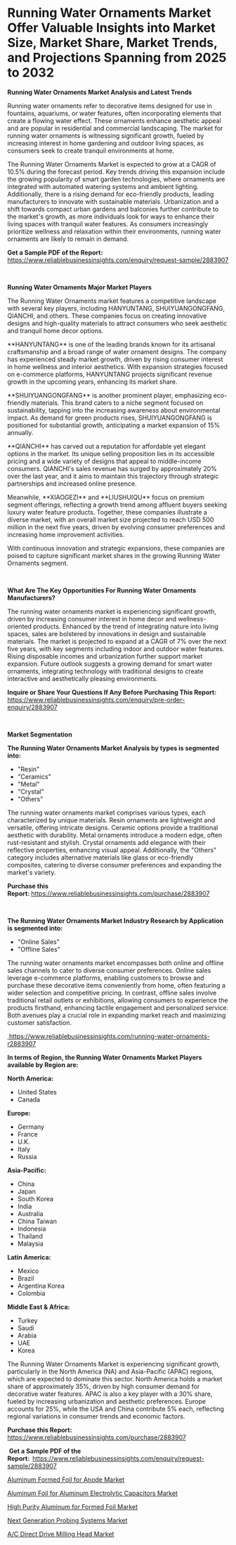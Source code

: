 <p><h1>Running Water Ornaments Market Offer Valuable Insights into Market Size, Market Share, Market Trends, and Projections Spanning from 2025 to 2032</h1></p><p><strong>Running Water Ornaments Market Analysis and Latest Trends</strong></p>
<p><p>Running water ornaments refer to decorative items designed for use in fountains, aquariums, or water features, often incorporating elements that create a flowing water effect. These ornaments enhance aesthetic appeal and are popular in residential and commercial landscaping. The market for running water ornaments is witnessing significant growth, fueled by increasing interest in home gardening and outdoor living spaces, as consumers seek to create tranquil environments at home. </p><p>The Running Water Ornaments Market is expected to grow at a CAGR of 10.5% during the forecast period. Key trends driving this expansion include the growing popularity of smart garden technologies, where ornaments are integrated with automated watering systems and ambient lighting. Additionally, there is a rising demand for eco-friendly products, leading manufacturers to innovate with sustainable materials. Urbanization and a shift towards compact urban gardens and balconies further contribute to the market's growth, as more individuals look for ways to enhance their living spaces with tranquil water features. As consumers increasingly prioritize wellness and relaxation within their environments, running water ornaments are likely to remain in demand.</p></p>
<p><strong>Get a Sample PDF of the Report:&nbsp;</strong> <a href="https://www.reliablebusinessinsights.com/enquiry/request-sample/2883907?utm_campaign=1847&utm_medium=2&utm_source=Github&utm_content=ia&utm_term=13032025&utm_id=running-water-ornaments">https://www.reliablebusinessinsights.com/enquiry/request-sample/2883907</a></p>
<p>&nbsp;</p>
<p><strong>Running Water Ornaments Major Market Players</strong></p>
<p><p>The Running Water Ornaments market features a competitive landscape with several key players, including HANYUNTANG, SHUIYUANGONGFANG, QIANCHI, and others. These companies focus on creating innovative designs and high-quality materials to attract consumers who seek aesthetic and tranquil home decor options.</p><p>**HANYUNTANG** is one of the leading brands known for its artisanal craftsmanship and a broad range of water ornament designs. The company has experienced steady market growth, driven by rising consumer interest in home wellness and interior aesthetics. With expansion strategies focused on e-commerce platforms, HANYUNTANG projects significant revenue growth in the upcoming years, enhancing its market share.</p><p>**SHUIYUANGONGFANG** is another prominent player, emphasizing eco-friendly materials. This brand caters to a niche segment focused on sustainability, tapping into the increasing awareness about environmental impact. As demand for green products rises, SHUIYUANGONGFANG is positioned for substantial growth, anticipating a market expansion of 15% annually.</p><p>**QIANCHI** has carved out a reputation for affordable yet elegant options in the market. Its unique selling proposition lies in its accessible pricing and a wide variety of designs that appeal to middle-income consumers. QIANCHI's sales revenue has surged by approximately 20% over the last year, and it aims to maintain this trajectory through strategic partnerships and increased online presence.</p><p>Meanwhile, **XIAOGEZI** and **LIUSHUIQU** focus on premium segment offerings, reflecting a growth trend among affluent buyers seeking luxury water feature products. Together, these companies illustrate a diverse market, with an overall market size projected to reach USD 500 million in the next five years, driven by evolving consumer preferences and increasing home improvement activities. </p><p>With continuous innovation and strategic expansions, these companies are poised to capture significant market shares in the growing Running Water Ornaments segment.</p></p>
<p>&nbsp;</p>
<p><strong>What Are The Key Opportunities For Running Water Ornaments Manufacturers?</strong></p>
<p><p>The running water ornaments market is experiencing significant growth, driven by increasing consumer interest in home decor and wellness-oriented products. Enhanced by the trend of integrating nature into living spaces, sales are bolstered by innovations in design and sustainable materials. The market is projected to expand at a CAGR of 7% over the next five years, with key segments including indoor and outdoor water features. Rising disposable incomes and urbanization further support market expansion. Future outlook suggests a growing demand for smart water ornaments, integrating technology with traditional designs to create interactive and aesthetically pleasing environments.</p></p>
<p><strong>Inquire or Share Your Questions If Any Before Purchasing This Report:</strong> <a href="https://www.reliablebusinessinsights.com/enquiry/pre-order-enquiry/2883907?utm_campaign=1847&utm_medium=2&utm_source=Github&utm_content=ia&utm_term=13032025&utm_id=running-water-ornaments">https://www.reliablebusinessinsights.com/enquiry/pre-order-enquiry/2883907</a></p>
<p>&nbsp;</p>
<p><strong>Market Segmentation</strong></p>
<p><strong>The Running Water Ornaments Market Analysis by types is segmented into:</strong></p>
<p><ul><li>"Resin"</li><li>"Ceramics"</li><li>"Metal"</li><li>"Crystal"</li><li>"Others"</li></ul></p>
<p><p>The running water ornaments market comprises various types, each characterized by unique materials. Resin ornaments are lightweight and versatile, offering intricate designs. Ceramic options provide a traditional aesthetic with durability. Metal ornaments introduce a modern edge, often rust-resistant and stylish. Crystal ornaments add elegance with their reflective properties, enhancing visual appeal. Additionally, the "Others" category includes alternative materials like glass or eco-friendly composites, catering to diverse consumer preferences and expanding the market's variety.</p></p>
<p><strong>Purchase this Report:&nbsp;</strong><a href="https://www.reliablebusinessinsights.com/purchase/2883907?utm_campaign=1847&utm_medium=2&utm_source=Github&utm_content=ia&utm_term=13032025&utm_id=running-water-ornaments">https://www.reliablebusinessinsights.com/purchase/2883907</a></p>
<p>&nbsp;</p>
<p><strong>The Running Water Ornaments Market Industry Research by Application is segmented into:</strong></p>
<p><ul><li>"Online Sales"</li><li>"Offline Sales"</li></ul></p>
<p><p>The running water ornaments market encompasses both online and offline sales channels to cater to diverse consumer preferences. Online sales leverage e-commerce platforms, enabling customers to browse and purchase these decorative items conveniently from home, often featuring a wider selection and competitive pricing. In contrast, offline sales involve traditional retail outlets or exhibitions, allowing consumers to experience the products firsthand, enhancing tactile engagement and personalized service. Both avenues play a crucial role in expanding market reach and maximizing customer satisfaction.</p></p>
<p><a href="https://www.reliablebusinessinsights.com/running-water-ornaments-r2883907?utm_campaign=1847&utm_medium=2&utm_source=Github&utm_content=ia&utm_term=13032025&utm_id=running-water-ornaments">&nbsp;https://www.reliablebusinessinsights.com/running-water-ornaments-r2883907</a></p>
<p><strong>In terms of Region, the Running Water Ornaments Market Players available by Region are:</strong></p>
<p>
    <p> <strong> North America: </strong>
        <ul>
            <li>United States</li>
            <li>Canada</li>
        </ul>
        </p> 
    <p> <strong> Europe: </strong>
        <ul>
            <li>Germany</li>
            <li>France</li>
            <li>U.K.</li>
            <li>Italy</li>
            <li>Russia</li>
        </ul>
        </p> 
    <p> <strong> Asia-Pacific: </strong>
        <ul>
            <li>China</li>
            <li>Japan</li>
            <li>South Korea</li>
            <li>India</li>
            <li>Australia</li>
            <li>China Taiwan</li>
            <li>Indonesia</li>
            <li>Thailand</li>
            <li>Malaysia</li>
        </ul>
        </p> 
    <p> <strong> Latin America: </strong>
        <ul>
            <li>Mexico</li>
            <li>Brazil</li>
            <li>Argentina Korea</li>
            <li>Colombia</li>
        </ul>
        </p> 
    <p> <strong> Middle East & Africa: </strong>
        <ul>
            <li>Turkey</li>
            <li>Saudi</li>
            <li>Arabia</li>
            <li>UAE</li>
            <li>Korea</li>
        </ul>
    </p>
    </p>
<p><p>The Running Water Ornaments Market is experiencing significant growth, particularly in the North America (NA) and Asia-Pacific (APAC) regions, which are expected to dominate this sector. North America holds a market share of approximately 35%, driven by high consumer demand for decorative water features. APAC is also a key player with a 30% share, fueled by increasing urbanization and aesthetic preferences. Europe accounts for 25%, while the USA and China contribute 5% each, reflecting regional variations in consumer trends and economic factors.</p></p>
<p><strong>Purchase this Report: </strong><a href="https://www.reliablebusinessinsights.com/purchase/2883907?utm_campaign=1847&utm_medium=2&utm_source=Github&utm_content=ia&utm_term=13032025&utm_id=running-water-ornaments">https://www.reliablebusinessinsights.com/purchase/2883907</a></p>
<p>&nbsp;<strong>Get a Sample PDF of the Report:&nbsp;&nbsp;</strong><a href="https://www.reliablebusinessinsights.com/enquiry/request-sample/2883907?utm_campaign=1847&utm_medium=2&utm_source=Github&utm_content=ia&utm_term=13032025&utm_id=running-water-ornaments">https://www.reliablebusinessinsights.com/enquiry/request-sample/2883907</a></p>
<p><strong></strong></p>
<p><p><a href="https://github.com/olesjaquah/Market-Research-Report-List-1/blob/main/aluminum-formed-foil-for-anode-market.md?utm_campaign=1847&utm_medium=2&utm_source=Github&utm_content=ia&utm_term=13032025&utm_id=running-water-ornaments">Aluminum Formed Foil for Anode Market</a></p><p><a href="https://github.com/seppelharjap/Market-Research-Report-List-1/blob/main/aluminum-foil-for-aluminum-electrolytic-capacitors-market.md?utm_campaign=1847&utm_medium=2&utm_source=Github&utm_content=ia&utm_term=13032025&utm_id=running-water-ornaments">Aluminum Foil for Aluminum Electrolytic Capacitors Market</a></p><p><a href="https://github.com/edriceakeime/Market-Research-Report-List-1/blob/main/high-purity-aluminum-for-formed-foil-market.md?utm_campaign=1847&utm_medium=2&utm_source=Github&utm_content=ia&utm_term=13032025&utm_id=running-water-ornaments">High Purity Aluminum for Formed Foil Market</a></p><p><a href="https://github.com/snelldimkeod/Market-Research-Report-List-1/blob/main/next-generation-probing-systems-market.md?utm_campaign=1847&utm_medium=2&utm_source=Github&utm_content=ia&utm_term=13032025&utm_id=running-water-ornaments">Next Generation Probing Systems Market</a></p><p><a href="https://github.com/kitkaeberz5z/Market-Research-Report-List-1/blob/main/ac-direct-drive-milling-head-market.md?utm_campaign=1847&utm_medium=2&utm_source=Github&utm_content=ia&utm_term=13032025&utm_id=running-water-ornaments">A/C Direct Drive Milling Head Market</a></p></p>